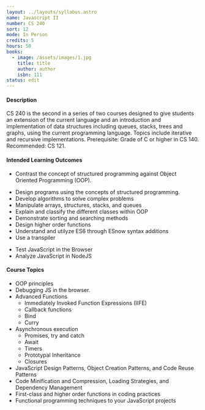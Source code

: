 ```yaml
---
layout: ../layouts/syllabus.astro
name: Javascript II
number: CS 240
sort: 12
mode: In Person
credits: 5
hours: 50
books:
  - image: /assets/images/1.jpg
    title: title
    author: author
    isbn: 111
status: edit
---
```


<!-- Rationale for changes: This MCO is too general for a class called Javascript II.
GRISMER: I have done some tinkering here, and not to the description: Do you want to give it some magic, to be more specific to advanced topics in JS. This should include algorythm practice and a focus on the NodeJS ecosystem.



#### Description
Students learn the fundamentals of algorithm data structures within JavaScript (JS) and nodeJS. Students build non-static web pages using basic database interfaces, build server routing, and authentication. Students will conceive of data handling for froms, usage of middleware, persistence of data, and server routing in secure RESTful applcations.

#### Intended Learning Outcomes
	Create industry-grade JavaScript code using common design patterns
	Use basic data structures such as arrays, lists, stacks, queues, and trees (optional)
	Develop common sorting and searching algorithms: graphs, hash tabls, heaps, linked-lists, queues, sets, stacks
	Use Node.js to create server-based JavaScript applications
	Understand how npm is used to manage Node.js applications
	Create web application servers using Express.js

#### Course Topics
	Review of OOP principles
	Review of FP principles
	Asynchronous design patterns
	Code review of arrays, lists, stacks, and queues
	Node.js
  o	Modules
  o	Asynchronous patterns
  o	Events
  o	Simple HTTP Server
	Express.js
  o	Server-side rendered application with templates
  o	API RESTful endpoints
  o	Authentication and Security
  o	Middle-ware design pattern
-->

#### Description

CS 240 is the second in a series of two courses designed to give students an extension of the current language and an introduction and implementation of data structures including queues, stacks, trees and graphs, using the current programming language. Topics include iterative and recursive implementations. Prerequisite: Grade of C or higher in CS 140. Recommended: CS 121.

#### Intended Learning Outcomes

- Contrast the concept of structured programming against Object Oriented Programming (OOP). <!--???? -->
<!-- Cobol vs. C++ Langauge contrast-->
- Design programs using the concepts of structured programming.
- Develop algorithms to solve complex problems
- Manipulate arrays, structures, stacks, and queues
- Explain and classify the different classes within OOP
- Demonstrate sorting and searching methods
- Design higher order functions
- Understand and utilyze ES6 through ESnow syntax additions
- Use a transpiler <!-- ???? -->
<!-- Webpack Babel: Automated conversion of code into older syntax, or language to language -->
- Test JavaScript in the Browser
- Analyze JavaScript in NodeJS

#### Course Topics

- OOP principles
- Debugging JS in the browser.
- Advanced Functions
  - Immediately Invoked Function Expressions (IIFE)
  - Callback functions
  - Bind
  - Curry
- Asynchronous execution
  - Promises, try and catch
  - Await
  - Timers
  - Prototypal Inheritance
  - Closures
- JavaScript Design Patterns, Object Creation Patterns, and Code Reuse Patterns
- Code Minification and Compression, Loading Strategies, and Dependency Management
- First-class and higher order functions in coding practices
- Functional programming techniques to your JavaScript projects
